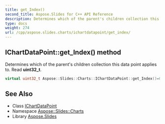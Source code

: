 ```yaml
---
title: get_Index()
second_title: Aspose.Slides for C++ API Reference
description: Determines which of the parent's children collection this data point applies to. Read uint32_t.
type: docs
weight: 274
url: /cpp/aspose.slides.charts/ichartdatapoint/get_index/
---
```

## IChartDataPoint::get_Index() method


Determines which of the parent's children collection this data point applies to. Read **uint32_t**.

```cpp
virtual uint32_t Aspose::Slides::Charts::IChartDataPoint::get_Index()=0
```

## See Also

* Class [IChartDataPoint](./)
* Namespace [Aspose::Slides::Charts](../)
* Library [Aspose.Slides](../../)